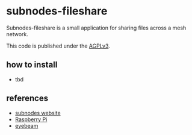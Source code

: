 subnodes-fileshare
==================

Subnodes-fileshare is a small application for sharing files across a mesh network.

This code is published under the [AGPLv3](http://www.gnu.org/licenses/agpl-3.0.html).

how to install
--------------
* tbd

references
----------
* [subnodes website](http://subnod.es/)
* [Raspberry Pi](http://www.raspberrypi.org/)
* [eyebeam](http://eyebeam.org/)
